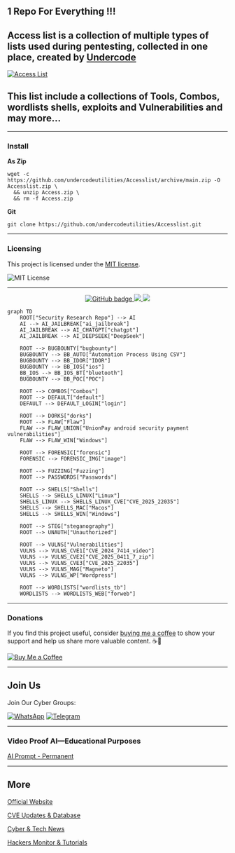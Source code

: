 ## 1 Repo For Everything !!!
## Access list is a collection of multiple types of lists used during pentesting, collected in one place, created by [Undercode](https://undercode.help)
[![Access List](https://imgur.com/WThk2ew.png)](https://undercode.help/community)

## This list include a collections of Tools, Combos, wordlists shells, exploits and Vulnerabilities and may more…

- - -

### Install

**As Zip**
```
wget -c https://github.com/undercodeutilities/Accesslist/archive/main.zip -O Accesslist.zip \
  && unzip Access.zip \
  && rm -f Access.zip
```


**Git**
```
git clone https://github.com/undercodeutilities/Accesslist.git
```

- - -

### Licensing

This project is licensed under the [MIT license](LICENSE).

![MIT License](https://imgur.com/x4vQC6O.png)

- - -

<p align="center">
  <a href="https://github.com/undercodeutilities?tab=followers">
    <img src="https://img.shields.io/github/followers/undercodeutilities?logo=github&style=for-the-badge" alt="GitHub badge" />
  </a>
  <a href="http://twitter.com/undercodenews">
    <img src="https://img.shields.io/twitter/follow/undercodeupdate?color=blue&label=FOLLOW&logo=twitter&style=for-the-badge" />
  </a>
  <a href="https://www.youtube.com/undercode?sub_confirmation=1">
    <img src="https://img.shields.io/youtube/channel/subscribers/UCTxFOnRuDDAD6NIHis06QVA?label=Subscribe&logo=youtube&logoColor=red&style=for-the-badge" />
  </a>
</p>

```mermaid
graph TD
    ROOT["Security Research Repo"] --> AI
    AI --> AI_JAILBREAK["ai_jailbreak"]
    AI_JAILBREAK --> AI_CHATGPT["chatgpt"]
    AI_JAILBREAK --> AI_DEEPSEEK["DeepSeek"]

    ROOT --> BUGBOUNTY["bugbounty"]
    BUGBOUNTY --> BB_AUTO["Automation Process Using CSV"]
    BUGBOUNTY --> BB_IDOR["IDOR"]
    BUGBOUNTY --> BB_IOS["ios"]
    BB_IOS --> BB_IOS_BT["bluetooth"]
    BUGBOUNTY --> BB_POC["POC"]

    ROOT --> COMBOS["Combos"]
    ROOT --> DEFAULT["default"]
    DEFAULT --> DEFAULT_LOGIN["login"]

    ROOT --> DORKS["dorks"]
    ROOT --> FLAW["Flaw"]
    FLAW --> FLAW_UNION["UnionPay android security payment vulnerabilities"]
    FLAW --> FLAW_WIN["Windows"]

    ROOT --> FORENSIC["forensic"]
    FORENSIC --> FORENSIC_IMG["image"]

    ROOT --> FUZZING["Fuzzing"]
    ROOT --> PASSWORDS["Passwords"]

    ROOT --> SHELLS["Shells"]
    SHELLS --> SHELLS_LINUX["Linux"]
    SHELLS_LINUX --> SHELLS_LINUX_CVE["CVE_2025_22035"]
    SHELLS --> SHELLS_MAC["Macos"]
    SHELLS --> SHELLS_WIN["Windows"]

    ROOT --> STEG["steganography"]
    ROOT --> UNAUTH["Unauthorized"]

    ROOT --> VULNS["Vulnerabilities"]
    VULNS --> VULNS_CVE1["CVE_2024_7414_video"]
    VULNS --> VULNS_CVE2["CVE_2025_0411_7_zip"]
    VULNS --> VULNS_CVE3["CVE_2025_22035"]
    VULNS --> VULNS_MAG["Magneto"]
    VULNS --> VULNS_WP["Wordpress"]

    ROOT --> WORDLISTS["wordlists_tb"]
    WORDLISTS --> WORDLISTS_WEB["forweb"]
```

- - -

### Donations

If you find this project useful, consider [buying me a coffee](https://buymeacoffee.com/undercode) to show your support and help us share more valuable content. ☕💖

[![Buy Me a Coffee](https://img.shields.io/badge/Buy%20Me%20a%20Coffee-donate-yellow?logo=buy-me-a-coffee&logoColor=white)](https://buymeacoffee.com/undercode)

- - -

## Join Us

Join Our Cyber Groups:

[![WhatsApp](https://img.shields.io/badge/WhatsApp-25D366?style=for-the-badge&logo=whatsapp&logoColor=white)](https://undercode.help/whatsapp)
[![Telegram](https://img.shields.io/badge/Telegram-0088cc?style=for-the-badge&logo=telegram&logoColor=white)](https://t.me/undercodeCommunity)

- - -

### Video Proof AI—Educational Purposes

[AI Prompt - Permanent](https://youtube.com/shorts/wVxWqGRVHAg?feature=share)

- - -

## More

[Official Website](https://Undercode.help)

[CVE Updates & Database ](https://dailycve.com)

[Cyber & Tech News](https://UndercodeNews.com)

[Hackers Monitor & Tutorials](https://UndercodeTesting.com)
